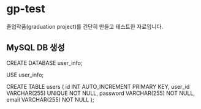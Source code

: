 # gp-test
졸업작품(graduation project)를 간단히 만들고 테스트한 자료입니다.


## MySQL DB 생성

CREATE DATABASE user_info;

USE user_info;

CREATE TABLE users (
    id INT AUTO_INCREMENT PRIMARY KEY,
    user_id VARCHAR(255) UNIQUE NOT NULL,
    password VARCHAR(255) NOT NULL,
    email VARCHAR(255) NOT NULL
);
